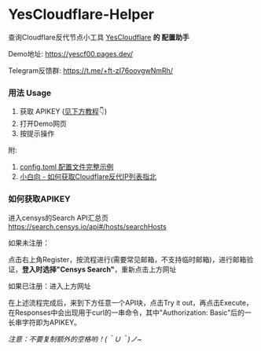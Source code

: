 # YesCloudflare-Helper

查询Cloudflare反代节点小工具 [YesCloudflare](https://github.com/ShadowObj/YesCloudflare) **的 配置助手**

Demo地址: https://yescf00.pages.dev/

Telegram反馈群: https://t.me/+ft-zI76oovgwNmRh/

### 用法 Usage

1. 获取 APIKEY ([见下方教程](https://github.com/ShadowObj/YesCloudflare-Helper#%E5%A6%82%E4%BD%95%E8%8E%B7%E5%8F%96apikey)👇)
2. 打开Demo网页
3. 按提示操作

附: 
1. [config.toml 配置文件完整示例](https://github.com/ShadowObj/YesCloudflare/blob/main/config.toml)
2. [小白向 - 如何获取Cloudflare反代IP列表指北](https://telegra.ph/%E5%A6%82%E4%BD%95%E8%8E%B7%E5%8F%96Cloudflare%E5%8F%8D%E4%BB%A3IP%E5%88%97%E8%A1%A8%E6%8C%87%E5%8C%97-08-21)

### 如何获取APIKEY

进入censys的Search API汇总页
https://search.censys.io/api#/hosts/searchHosts

如果未注册：

点击右上角Register，按流程进行(需要常见邮箱，不支持临时邮箱)，进行邮箱验证，**登入时选择"Censys Search"**，重新点击上方网址

如果已注册：进入上方网址

在上述流程完成后，来到下方任意一个API块，点击Try it out，再点击Execute，在Responses中会出现用于curl的一串命令，其中"Authorization: Basic"后的一长串字符即为APIKEY。

*注意：不要复制额外的空格哟！(＾Ｕ＾)ノ~*
